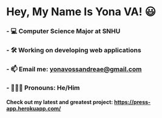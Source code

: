 # Hey, My Name Is Yona VA! 😃
### - 💻 Computer Science Major at SNHU
### - 🛠 Working on developing web applications
### - 📫 Email me: yonavossandreae@gmail.com
### - 👨🏻‍💻 Pronouns: He/Him

#### Check out my latest and greatest project: https://press-app.herokuapp.com/
